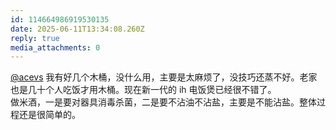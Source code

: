 ```yaml
---
id: 114664986919530135
date: 2025-06-11T13:34:08.260Z
reply: true
media_attachments: 0
---
```


[@acevs](https://mastodon.social/@acevs) 我有好几个木桶，没什么用，主要是太麻烦了，没技巧还蒸不好。老家也是几十个人吃饭才用木桶。现在新一代的 ih 电饭煲已经很不错了。  
做米酒，一是要对器具消毒杀菌，二是要不沾油不沾盐，主要是不能沾盐。整体过程还是很简单的。

